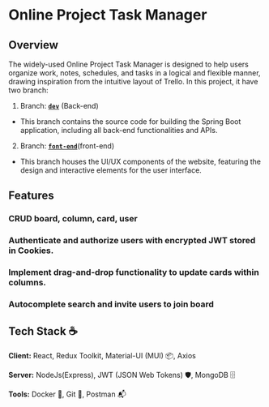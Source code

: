 # Online Project Task Manager

## Overview

The widely-used Online Project Task Manager is designed to help users organize work, notes, schedules, and tasks in a logical and flexible manner, drawing inspiration from the intuitive layout of Trello.
In this project, it have two branch:
1. Branch: **[`dev`](https://github.com/Qmanh/Online-Project-Task-Manager/tree/back-end)** (Back-end)
 - This branch contains the source code for building the Spring Boot application, including all back-end functionalities and APIs.
2. Branch:  **[`font-end`](https://github.com/Qmanh/Online-Project-Task-Manager/tree/front-end)**(front-end)
 - This branch houses the UI/UX components of the website, featuring the design and interactive elements for the user interface.

## Features
### CRUD board, column, card, user
### Authenticate and authorize users with encrypted JWT stored in Cookies.
### Implement drag-and-drop functionality to update cards within columns.
### Autocomplete search and invite users to join board
## Tech Stack ☕

**Client:** React, Redux Toolkit, Material-UI (MUI) 📦, Axios

**Server:** NodeJs(Express), JWT (JSON Web Tokens) 🛡️, MongoDB 🗄️

**Tools:** Docker 🐳, Git 🦊, Postman 📬
